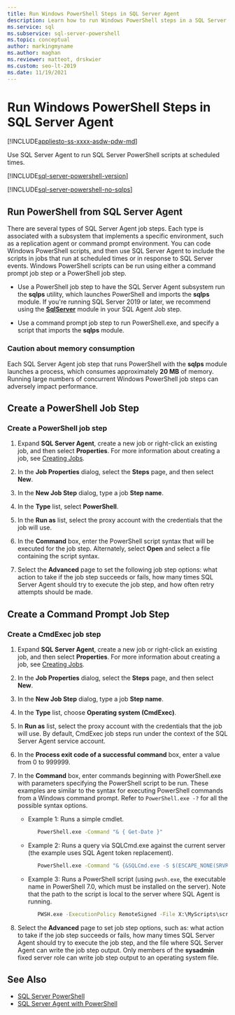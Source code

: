 ```yaml
---
title: Run Windows PowerShell Steps in SQL Server Agent
description: Learn how to run Windows PowerShell steps in a SQL Server Agent job. 
ms.service: sql
ms.subservice: sql-server-powershell
ms.topic: conceptual
author: markingmyname
ms.author: maghan
ms.reviewer: matteot, drskwier
ms.custom: seo-lt-2019
ms.date: 11/19/2021
---
```


# Run Windows PowerShell Steps in SQL Server Agent

[!INCLUDE[appliesto-ss-xxxx-asdw-pdw-md](../includes/appliesto-ss-xxxx-asdw-pdw-md.md)]

Use SQL Server Agent to run SQL Server PowerShell scripts at scheduled times.

[!INCLUDE[sql-server-powershell-version](../includes/sql-server-powershell-version.md)]

[!INCLUDE[sql-server-powershell-no-sqlps](../includes/sql-server-powershell-no-sqlps.md)]

## Run PowerShell from SQL Server Agent

There are several types of SQL Server Agent job steps. Each type is associated with a subsystem that implements a specific environment, such as a replication agent or command prompt environment. You can code Windows PowerShell scripts, and then use SQL Server Agent to include the scripts in jobs that run at scheduled times or in response to SQL Server events. Windows PowerShell scripts can be run using either a command prompt job step or a PowerShell job step.

- Use a PowerShell job step to have the SQL Server Agent subsystem run the **sqlps** utility, which launches PowerShell and imports the **sqlps** module. If you're running SQL Server 2019 or later, we recommend using the **[SqlServer](sql-server-powershell.md#sql-server-agent)** module in your SQL Agent Job step.

- Use a command prompt job step to run PowerShell.exe, and specify a script that imports the **sqlps** module.

### <a name="LimitationsRestrictions"></a> Caution about memory consumption

Each SQL Server Agent job step that runs PowerShell with the **sqlps** module launches a process, which consumes approximately **20 MB** of memory. Running large numbers of concurrent Windows PowerShell job steps can adversely impact performance.

## <a name="PShellJob"></a> Create a PowerShell Job Step

### Create a PowerShell job step

1. Expand **SQL Server Agent**, create a new job or right-click an existing job, and then select **Properties**. For more information about creating a job, see [Creating Jobs](../ssms/agent/create-jobs.md).

2. In the **Job Properties** dialog, select the **Steps** page, and then select **New**.

3. In the **New Job Step** dialog, type a job **Step name**.

4. In the **Type** list, select **PowerShell**.

5. In the **Run as** list, select the proxy account with the credentials that the job will use.

6. In the **Command** box, enter the PowerShell script syntax that will be executed for the job step. Alternately, select **Open** and select a file containing the script syntax.

7. Select the **Advanced** page to set the following job step options: what action to take if the job step succeeds or fails, how many times SQL Server Agent should try to execute the job step, and how often retry attempts should be made.

## <a name="CmdExecJob"></a> Create a Command Prompt Job Step

### Create a CmdExec job step

1. Expand **SQL Server Agent**, create a new job or right-click an existing job, and then select **Properties**. For more information about creating a job, see [Creating Jobs](../ssms/agent/create-jobs.md).

2. In the **Job Properties** dialog, select the **Steps** page, and then select **New**.

3. In the **New Job Step** dialog, type a job **Step name**.

4. In the **Type** list, choose **Operating system (CmdExec)**.

5. In **Run as** list, select the proxy account with the credentials that the job will use. By default, CmdExec job steps run under the context of the SQL Server Agent service account.

6. In the **Process exit code of a successful command** box, enter a value from 0 to 999999.

7. In the **Command** box, enter commands beginning with PowerShell.exe with parameters specifying the PowerShell script to be run. These examples are similar to the syntax for executing PowerShell commands from a Windows command prompt. Refer to `PowerShell.exe -?` for all the possible syntax options.

   - Example 1: Runs a simple cmdlet.
     ```cmd
        PowerShell.exe -Command "& { Get-Date }"
     ```
   - Example 2: Runs a query via SQLCmd.exe against the current server (the example uses SQL Agent token replacement).
     ```cmd
        PowerShell.exe -Command "& {&SQLCmd.exe -S $(ESCAPE_NONE(SRVR)) -Q 'select @@version'}"
     ```
   - Example 3: Runs a PowerShell script (using `pwsh.exe`, the executable name in PowerShell 7.0, which must be installed on the server). Note that the path to the script is local to the server where SQL Agent is running.
     ```cmd
        PWSH.exe -ExecutionPolicy RemoteSigned -File X:\MyScripts\script001.ps1 
     ```

8. Select the **Advanced** page to set job step options, such as: what action to take if the job step succeeds or fails, how many times SQL Server Agent should try to execute the job step, and the file where SQL Server Agent can write the job step output. Only members of the **sysadmin** fixed server role can write job step output to an operating system file.

## See Also

- [SQL Server PowerShell](sql-server-powershell.md)
- [SQL Server Agent with PowerShell](sql-server-powershell.md#sql-server-agent)

